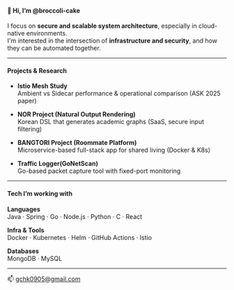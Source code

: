 #### 👋 Hi, I’m @broccoli-cake

I focus on **secure and scalable system architecture**, especially in cloud-native environments.  
I'm interested in the intersection of **infrastructure and security**, and how they can be automated together.

---

#### Projects & Research

- **Istio Mesh Study**  
  Ambient vs Sidecar performance & operational comparison (ASK 2025 paper)

- **NOR Project (Natural Output Rendering)**  
  Korean DSL that generates academic graphs (SaaS, secure input filtering)

- **BANGTORI Project (Roommate Platform)**  
  Microservice-based full-stack app for shared living (Docker & K8s)

- **Traffic Logger(GoNetScan)**  
  Go-based packet capture tool with fixed-port monitoring

---

#### Tech I’m working with

**Languages**  
Java · Spring · Go · Node.js · Python · C · React

**Infra & Tools**  
Docker · Kubernetes · Helm · GitHub Actions · Istio

**Databases**  
MongoDB · MySQL

---

📫 gchk0905@gmail.com

